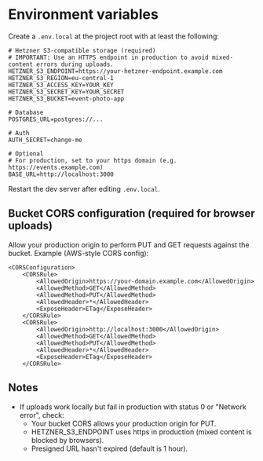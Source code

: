 Environment variables
=====================

Create a `.env.local` at the project root with at least the following:

```
# Hetzner S3-compatible storage (required)
# IMPORTANT: Use an HTTPS endpoint in production to avoid mixed-content errors during uploads.
HETZNER_S3_ENDPOINT=https://your-hetzner-endpoint.example.com
HETZNER_S3_REGION=eu-central-1
HETZNER_S3_ACCESS_KEY=YOUR_KEY
HETZNER_S3_SECRET_KEY=YOUR_SECRET
HETZNER_S3_BUCKET=event-photo-app

# Database
POSTGRES_URL=postgres://...

# Auth
AUTH_SECRET=change-me

# Optional
# For production, set to your https domain (e.g. https://events.example.com)
BASE_URL=http://localhost:3000
```

Restart the dev server after editing `.env.local`.

Bucket CORS configuration (required for browser uploads)
-------------------------------------------------------
Allow your production origin to perform PUT and GET requests against the bucket. Example (AWS-style CORS config):

```
<CORSConfiguration>
	<CORSRule>
		<AllowedOrigin>https://your-domain.example.com</AllowedOrigin>
		<AllowedMethod>GET</AllowedMethod>
		<AllowedMethod>PUT</AllowedMethod>
		<AllowedHeader>*</AllowedHeader>
		<ExposeHeader>ETag</ExposeHeader>
	</CORSRule>
	<CORSRule>
		<AllowedOrigin>http://localhost:3000</AllowedOrigin>
		<AllowedMethod>GET</AllowedMethod>
		<AllowedMethod>PUT</AllowedMethod>
		<AllowedHeader>*</AllowedHeader>
		<ExposeHeader>ETag</ExposeHeader>
	</CORSRule>
```

Notes
-----
- If uploads work locally but fail in production with status 0 or "Network error", check:
	- Your bucket CORS allows your production origin for PUT.
	- HETZNER_S3_ENDPOINT uses https in production (mixed content is blocked by browsers).
	- Presigned URL hasn't expired (default is 1 hour).

